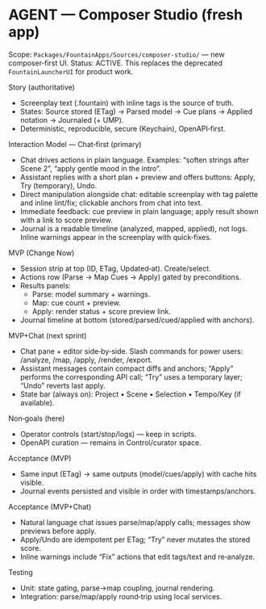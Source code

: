 # AGENT — Composer Studio (fresh app)

Scope: `Packages/FountainApps/Sources/composer-studio/` — new composer‑first UI.
Status: ACTIVE. This replaces the deprecated `FountainLauncherUI` for product work.

Story (authoritative)
- Screenplay text (.fountain) with inline tags is the source of truth.
- States: Source stored (ETag) → Parsed model → Cue plans → Applied notation → Journaled (+ UMP).
- Deterministic, reproducible, secure (Keychain), OpenAPI‑first.

Interaction Model — Chat‑first (primary)
- Chat drives actions in plain language. Examples: “soften strings after Scene 2”, “apply gentle mood in the intro”.
- Assistant replies with a short plan + preview and offers buttons: Apply, Try (temporary), Undo.
- Direct manipulation alongside chat: editable screenplay with tag palette and inline lint/fix; clickable anchors from chat into text.
- Immediate feedback: cue preview in plain language; apply result shown with a link to score preview.
- Journal is a readable timeline (analyzed, mapped, applied), not logs. Inline warnings appear in the screenplay with quick‑fixes.

MVP (Change Now)
- Session strip at top (ID, ETag, Updated‑at). Create/select.
- Actions row (Parse → Map Cues → Apply) gated by preconditions.
- Results panels:
  - Parse: model summary + warnings.
  - Map: cue count + preview.
  - Apply: render status + score preview link.
- Journal timeline at bottom (stored/parsed/cued/applied with anchors).

MVP+Chat (next sprint)
- Chat pane + editor side‑by‑side. Slash commands for power users: /analyze, /map, /apply, /render, /export.
- Assistant messages contain compact diffs and anchors; “Apply” performs the corresponding API call; “Try” uses a temporary layer; “Undo” reverts last apply.
- State bar (always on): Project • Scene • Selection • Tempo/Key (if available).

Non‑goals (here)
- Operator controls (start/stop/logs) — keep in scripts.
- OpenAPI curation — remains in Control/curator space.

Acceptance (MVP)
- Same input (ETag) → same outputs (model/cues/apply) with cache hits visible.
- Journal events persisted and visible in order with timestamps/anchors.

Acceptance (MVP+Chat)
- Natural language chat issues parse/map/apply calls; messages show previews before apply.
- Apply/Undo are idempotent per ETag; “Try” never mutates the stored score.
- Inline warnings include “Fix” actions that edit tags/text and re‑analyze.

Testing
- Unit: state gating, parse→map coupling, journal rendering.
- Integration: parse/map/apply round‑trip using local services.
